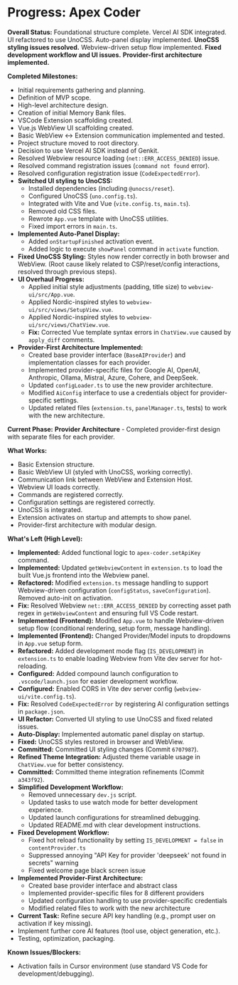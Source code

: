 <!-- Version: 1.31 | Last Updated: 2025-07-04 --> <!-- Updated Version -->

# Progress: Apex Coder

**Overall Status:** Foundational structure complete. Vercel AI SDK integrated. UI refactored to use UnoCSS. Auto-panel display implemented. **UnoCSS styling issues resolved.** Webview-driven setup flow implemented. **Fixed development workflow and UI issues.** **Provider-first architecture implemented.**

**Completed Milestones:**
- Initial requirements gathering and planning.
- Definition of MVP scope.
- High-level architecture design.
- Creation of initial Memory Bank files.
- VSCode Extension scaffolding created.
- Vue.js WebView UI scaffolding created.
- Basic WebView <-> Extension communication implemented and tested.
- Project structure moved to root directory.
- Decision to use Vercel AI SDK instead of Genkit.
- Resolved Webview resource loading (`net::ERR_ACCESS_DENIED`) issue.
- Resolved command registration issues (`command not found` error).
- Resolved configuration registration issue (`CodeExpectedError`).
- **Switched UI styling to UnoCSS:**
    - Installed dependencies (including `@unocss/reset`).
    - Configured UnoCSS (`uno.config.ts`).
    - Integrated with Vite and Vue (`vite.config.ts`, `main.ts`).
    - Removed old CSS files.
    - Rewrote `App.vue` template with UnoCSS utilities.
    - Fixed import errors in `main.ts`.
- **Implemented Auto-Panel Display:**
    - Added `onStartupFinished` activation event.
    - Added logic to execute `showPanel` command in `activate` function.
- **Fixed UnoCSS Styling:** Styles now render correctly in both browser and WebView. (Root cause likely related to CSP/reset/config interactions, resolved through previous steps).
- **UI Overhaul Progress:**
    - Applied initial style adjustments (padding, title size) to `webview-ui/src/App.vue`.
    - Applied Nordic-inspired styles to `webview-ui/src/views/SetupView.vue`.
    - Applied Nordic-inspired styles to `webview-ui/src/views/ChatView.vue`.
    - **Fix:** Corrected Vue template syntax errors in `ChatView.vue` caused by `apply_diff` comments.
- **Provider-First Architecture Implemented:**
    - Created base provider interface (`BaseAIProvider`) and implementation classes for each provider.
    - Implemented provider-specific files for Google AI, OpenAI, Anthropic, Ollama, Mistral, Azure, Cohere, and DeepSeek.
    - Updated `configLoader.ts` to use the new provider architecture.
    - Modified `AiConfig` interface to use a credentials object for provider-specific settings.
    - Updated related files (`extension.ts`, `panelManager.ts`, tests) to work with the new architecture.

**Current Phase:** **Provider Architecture** - Completed provider-first design with separate files for each provider.

**What Works:**
- Basic Extension structure.
- Basic WebView UI (styled with UnoCSS, working correctly).
- Communication link between WebView and Extension Host.
- Webview UI loads correctly.
- Commands are registered correctly.
- Configuration settings are registered correctly.
- UnoCSS is integrated.
- Extension activates on startup and attempts to show panel.
- Provider-first architecture with modular design.

**What's Left (High Level):**
- **Implemented:** Added functional logic to `apex-coder.setApiKey` command.
- **Implemented:** Updated `getWebviewContent` in `extension.ts` to load the built Vue.js frontend into the Webview panel.
- **Refactored:** Modified `extension.ts` message handling to support Webview-driven configuration (`configStatus`, `saveConfiguration`). Removed auto-init on activation.
- **Fix:** Resolved Webview `net::ERR_ACCESS_DENIED` by correcting asset path regex in `getWebviewContent` and ensuring full VS Code restart. <!-- Updated Fix -->
- **Implemented (Frontend):** Modified `App.vue` to handle Webview-driven setup flow (conditional rendering, setup form, message handling).
- **Implemented (Frontend):** Changed Provider/Model inputs to dropdowns in `App.vue` setup form.
- **Refactored:** Added development mode flag (`IS_DEVELOPMENT`) in `extension.ts` to enable loading Webview from Vite dev server for hot-reloading.
- **Configured:** Added compound launch configuration to `.vscode/launch.json` for easier development workflow.
- **Configured:** Enabled CORS in Vite dev server config (`webview-ui/vite.config.ts`).
- **Fix:** Resolved `CodeExpectedError` by registering AI configuration settings in `package.json`.
- **UI Refactor:** Converted UI styling to use UnoCSS and fixed related issues.
- **Auto-Display:** Implemented automatic panel display on startup.
- **Fixed:** UnoCSS styles restored in browser and WebView.
- **Committed:** Committed UI styling changes (Commit `6707987`).
- **Refined Theme Integration:** Adjusted theme variable usage in `ChatView.vue` for better consistency.
- **Committed:** Committed theme integration refinements (Commit `a343f92`).
- **Simplified Development Workflow:**
  - Removed unnecessary `dev.js` script.
  - Updated tasks to use watch mode for better development experience.
  - Updated launch configurations for streamlined debugging.
  - Updated README.md with clear development instructions.
- **Fixed Development Workflow:**
  - Fixed hot reload functionality by setting `IS_DEVELOPMENT = false` in `contentProvider.ts`
  - Suppressed annoying "API Key for provider 'deepseek' not found in secrets" warning
  - Fixed welcome page black screen issue
- **Implemented Provider-First Architecture:**
  - Created base provider interface and abstract class
  - Implemented provider-specific files for 8 different providers
  - Updated configuration handling to use provider-specific credentials
  - Modified related files to work with the new architecture
- **Current Task:** Refine secure API key handling (e.g., prompt user on activation if key missing).
- Implement further core AI features (tool use, object generation, etc.).
- Testing, optimization, packaging.

**Known Issues/Blockers:**
- Activation fails in Cursor environment (use standard VS Code for development/debugging).